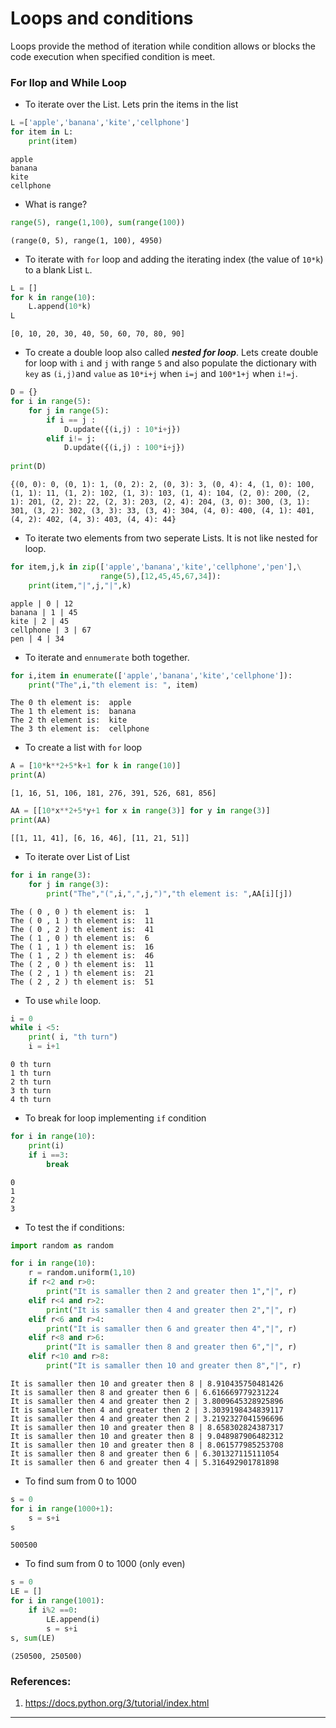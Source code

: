 # Loops and conditions

Loops provide the method of iteration while condition allows or blocks the code execution  when specified condition is meet.

### For llop and While Loop

- To iterate over the List. Lets prin the items in the list


```python
L =['apple','banana','kite','cellphone']
for item in L:
    print(item)
```

    apple
    banana
    kite
    cellphone


- What is range?


```python
range(5), range(1,100), sum(range(100))
```




    (range(0, 5), range(1, 100), 4950)



- To iterate with ```for``` loop and adding the iterating index (the value of ```10*k```) to a blank List ```L```.


```python
L = []
for k in range(10):
    L.append(10*k)
L
```




    [0, 10, 20, 30, 40, 50, 60, 70, 80, 90]



- To create a double loop also called ***nested for loop***. Lets create double for loop with ```i``` and ```j``` with range ```5``` and also populate the dictionary with ```key``` as ```(i,j)```and ```value``` as ```10*i+j``` when ```i=j``` and ```100*1+j``` when ```i!=j```.


```python
D = {}
for i in range(5):
    for j in range(5):
        if i == j :
            D.update({(i,j) : 10*i+j})
        elif i!= j:
            D.update({(i,j) : 100*i+j})
            
print(D)
```

    {(0, 0): 0, (0, 1): 1, (0, 2): 2, (0, 3): 3, (0, 4): 4, (1, 0): 100, (1, 1): 11, (1, 2): 102, (1, 3): 103, (1, 4): 104, (2, 0): 200, (2, 1): 201, (2, 2): 22, (2, 3): 203, (2, 4): 204, (3, 0): 300, (3, 1): 301, (3, 2): 302, (3, 3): 33, (3, 4): 304, (4, 0): 400, (4, 1): 401, (4, 2): 402, (4, 3): 403, (4, 4): 44}


- To iterate two elements from two seperate Lists. It is not like nested for loop.


```python
for item,j,k in zip(['apple','banana','kite','cellphone','pen'],\
                    range(5),[12,45,45,67,34]):
    print(item,"|",j,"|",k)
```

    apple | 0 | 12
    banana | 1 | 45
    kite | 2 | 45
    cellphone | 3 | 67
    pen | 4 | 34


- To iterate and ```ennumerate``` both together.


```python
for i,item in enumerate(['apple','banana','kite','cellphone']):
    print("The",i,"th element is: ", item)
```

    The 0 th element is:  apple
    The 1 th element is:  banana
    The 2 th element is:  kite
    The 3 th element is:  cellphone


- To create a list with ```for``` loop


```python
A = [10*k**2+5*k+1 for k in range(10)]
print(A)
```

    [1, 16, 51, 106, 181, 276, 391, 526, 681, 856]



```python
AA = [[10*x**2+5*y+1 for x in range(3)] for y in range(3)]
print(AA)
```

    [[1, 11, 41], [6, 16, 46], [11, 21, 51]]


- To iterate over List of List


```python
for i in range(3): 
    for j in range(3):
        print("The","(",i,",",j,")","th element is: ",AA[i][j])
```

    The ( 0 , 0 ) th element is:  1
    The ( 0 , 1 ) th element is:  11
    The ( 0 , 2 ) th element is:  41
    The ( 1 , 0 ) th element is:  6
    The ( 1 , 1 ) th element is:  16
    The ( 1 , 2 ) th element is:  46
    The ( 2 , 0 ) th element is:  11
    The ( 2 , 1 ) th element is:  21
    The ( 2 , 2 ) th element is:  51


- To use ```while``` loop.


```python
i = 0
while i <5:
    print( i, "th turn")
    i = i+1
```

    0 th turn
    1 th turn
    2 th turn
    3 th turn
    4 th turn


- To break for loop implementing ```if``` condition


```python
for i in range(10):
    print(i)
    if i ==3:
        break
```

    0
    1
    2
    3


- To test the if conditions:


```python
import random as random

for i in range(10):
    r = random.uniform(1,10)
    if r<2 and r>0:
        print("It is samaller then 2 and greater then 1","|", r)
    elif r<4 and r>2:
        print("It is samaller then 4 and greater then 2","|", r)
    elif r<6 and r>4:
        print("It is samaller then 6 and greater then 4","|", r)
    elif r<8 and r>6:
        print("It is samaller then 8 and greater then 6","|", r)
    elif r<10 and r>8:
        print("It is samaller then 10 and greater then 8","|", r)
```

    It is samaller then 10 and greater then 8 | 8.910435750481426
    It is samaller then 8 and greater then 6 | 6.616669779231224
    It is samaller then 4 and greater then 2 | 3.8009645328925896
    It is samaller then 4 and greater then 2 | 3.3039198434839117
    It is samaller then 4 and greater then 2 | 3.2192327041596696
    It is samaller then 10 and greater then 8 | 8.658302824387317
    It is samaller then 10 and greater then 8 | 9.048987906482312
    It is samaller then 10 and greater then 8 | 8.061577985253708
    It is samaller then 8 and greater then 6 | 6.301327115111054
    It is samaller then 6 and greater then 4 | 5.316492901781898


- To find sum from 0 to 1000


```python
s = 0
for i in range(1000+1):
    s = s+i
s
```




    500500



- To find sum from 0 to 1000 (only even)


```python
s = 0
LE = []
for i in range(1001):
    if i%2 ==0:
        LE.append(i)
        s = s+i
s, sum(LE)
```




    (250500, 250500)



### References:
1. https://docs.python.org/3/tutorial/index.html

--------
